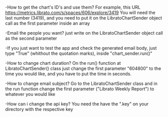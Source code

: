-How to get the chart's ID's and use them?
For example, this URL
https://metrics.librato.com/s/spaces/606/explore/3419
You will need the last number (3419), and you need to put it on the LibratoChartSender object call as the first parameter inside an array

-Email the people you want?
just write on the LibratoChartSender object call as the second parameter

-If you just want to test the app and check the generated email body, just type "True" (whithout the quotation marks), inside "chart_sender.run()"

-How to change chart duration?
On the run() function at LibratoChartSender() class just change the first parameter "604800" to the time you would like, and you have to put the time in seconds.

-How to change email subject?
Go to the LibratoChartSender class and in the run function change the first parameter ("Librato Weekly Report") to whatever you would like

-How can i change the api key?
You need the have the "<file>.key" on your directory with the respective key 
